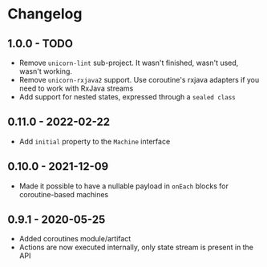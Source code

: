 # Changelog

## 1.0.0 - TODO
* Remove `unicorn-lint` sub-project. It wasn't finished, wasn't used, wasn't working.
* Remove `unicorn-rxjava2` support. Use coroutine's rxjava adapters if you need to work with RxJava streams
* Add support for nested states, expressed through a `sealed class`

## 0.11.0 - 2022-02-22
* Add `initial` property to the `Machine` interface

## 0.10.0 - 2021-12-09
* Made it possible to have a nullable payload in `onEach` blocks for coroutine-based machines

## 0.9.1 - 2020-05-25

* Added coroutines module/artifact
* Actions are now executed internally, only state stream is present in the API
